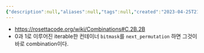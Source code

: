 ```yaml
---
{"description":null,"aliases":null,"tags":null,"created":"2023-04-25T21:33:42","updated":"2023-07-15T21:33:04","title":"next_combination 구현하기","dg-publish":true,"permalink":"/docs/next_combination 구현하기/","dgPassFrontmatter":true}
---
```


- https://rosettacode.org/wiki/Combinations#C.2B.2B
- 0과 1로 이루어진 iterable한 컨테이너 `bitmask`를 `next_permutation` 하면 그것이 바로 combination이다.
